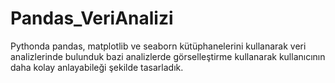 # Pandas_VeriAnalizi

Pythonda pandas, matplotlib ve seaborn kütüphanelerini kullanarak veri analizlerinde bulunduk bazi analizlerde görselleştirme kullanarak kullanıcının daha kolay anlayabileği şekilde tasarladık.
